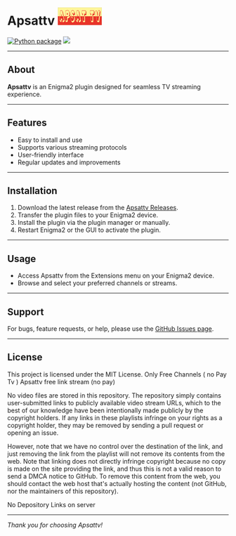 # Apsattv ![Plugin Apsattv](https://github.com/Belfagor2005/Apsattv/blob/main/usr/lib/enigma2/python/Plugins/Extensions/Apsattv/plugin.png?raw=true)

[![Python package](https://github.com/Belfagor2005/Apsattv/actions/workflows/pylint.yml/badge.svg)](https://github.com/Belfagor2005/Apsattv/actions/workflows/pylint.yml) ![](https://komarev.com/ghpvc/?username=Belfagor2005)

---

## About

**Apsattv** is an Enigma2 plugin designed for seamless TV streaming experience.

---

## Features

- Easy to install and use  
- Supports various streaming protocols  
- User-friendly interface  
- Regular updates and improvements  

---

## Installation

1. Download the latest release from the [Apsattv Releases](https://github.com/Belfagor2005/Apsattv/releases).  
2. Transfer the plugin files to your Enigma2 device.  
3. Install the plugin via the plugin manager or manually.  
4. Restart Enigma2 or the GUI to activate the plugin.

---

## Usage

- Access Apsattv from the Extensions menu on your Enigma2 device.  
- Browse and select your preferred channels or streams.

---

## Support

For bugs, feature requests, or help, please use the [GitHub Issues page](https://github.com/Belfagor2005/Apsattv/issues).

---

## License

This project is licensed under the MIT License.
Only Free Channels ( no Pay Tv ) 
Apsattv free link stream (no pay)

No video files are stored in this repository. The repository simply contains user-submitted links to publicly available video stream URLs, which to the best of our knowledge have been intentionally made publicly by the copyright holders. If any links in these playlists infringe on your rights as a copyright holder, they may be removed by sending a pull request or opening an issue.

However, note that we have no control over the destination of the link, and just removing the link from the playlist will not remove its contents from the web. Note that linking does not directly infringe copyright because no copy is made on the site providing the link, and thus this is not a valid reason to send a DMCA notice to GitHub. To remove this content from the web, you should contact the web host that's actually hosting the content (not GitHub, nor the maintainers of this repository).

No Depository Links on server

---

*Thank you for choosing Apsattv!*
